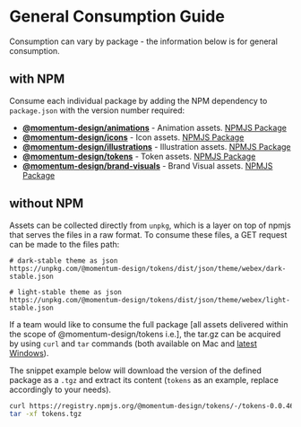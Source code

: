 # General Consumption Guide

Consumption can vary by package - the information below is for general consumption.

## with NPM

Consume each individual package by adding the NPM dependency to `package.json` with the version number required:

* [**@momentum-design/animations**](https://github.com/momentum-design/momentum-design/tree/main/packages/%40momentum-design/animations) - Animation assets. [NPMJS Package](https://www.npmjs.com/package/@momentum-design/animations)
* [**@momentum-design/icons**](https://github.com/momentum-design/momentum-design/tree/main/packages/%40momentum-design/icons) - Icon assets. [NPMJS Package](https://www.npmjs.com/package/@momentum-design/icons)
* [**@momentum-design/illustrations**](https://github.com/momentum-design/momentum-design/tree/main/packages/%40momentum-design/illustrations) - Illustration assets. [NPMJS Package](https://www.npmjs.com/package/@momentum-design/illustrations)
* [**@momentum-design/tokens**](https://github.com/momentum-design/momentum-design/tree/main/packages/%40momentum-design/tokens) - Token assets. [NPMJS Package](https://www.npmjs.com/package/@momentum-design/tokens)
* [**@momentum-design/brand-visuals**](https://github.com/momentum-design/momentum-design/tree/main/packages/%40momentum-design/brand-visuals) - Brand Visual assets. [NPMJS Package](https://www.npmjs.com/package/@momentum-design/brand-visuals)

## without NPM

Assets can be collected directly from `unpkg`, which is a layer on top of npmjs that serves the files in a raw format. To consume these files, a GET request can be made to the files path:

```
# dark-stable theme as json
https://unpkg.com/@momentum-design/tokens/dist/json/theme/webex/dark-stable.json

# light-stable theme as json
https://unpkg.com/@momentum-design/tokens/dist/json/theme/webex/light-stable.json 
```

If a team would like to consume the full package [all assets delivered within the scope of @momentum-design/tokens i.e.], the tar.gz can be acquired by using `curl` and `tar` commands (both available on Mac and [latest Windows](https://learn.microsoft.com/en-us/virtualization/community/team-blog/2017/20171219-tar-and-curl-come-to-windows)).

The snippet example below will download the version of the defined package as a `.tgz` and extract its content (`tokens` as an example, replace accordingly to your needs).

```bash
curl https://registry.npmjs.org/@momentum-design/tokens/-/tokens-0.0.46.tgz --output tokens.tgz
tar -xf tokens.tgz
```
